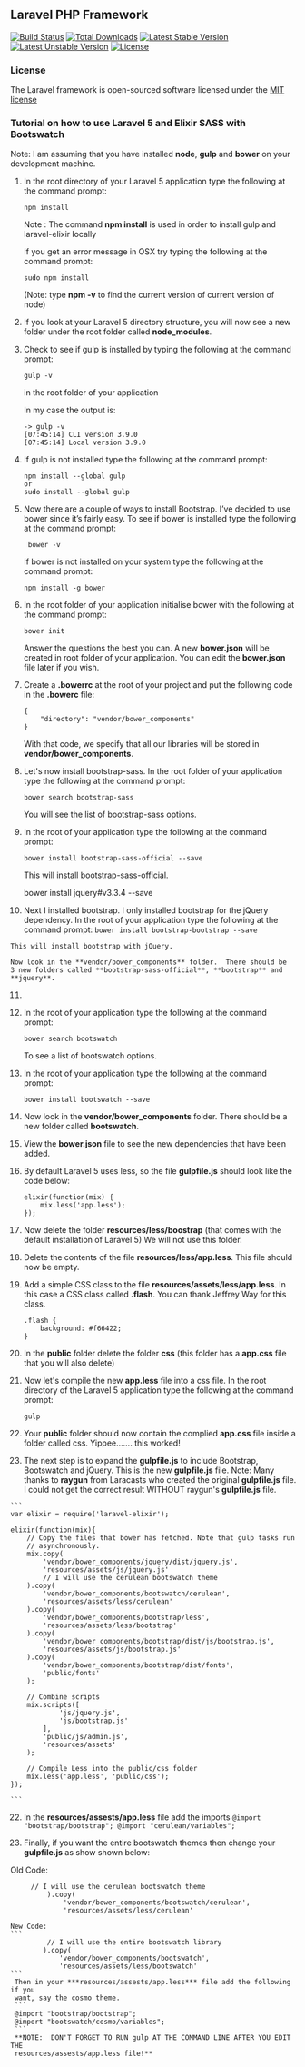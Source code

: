 ## Laravel PHP Framework

[![Build Status](https://travis-ci.org/laravel/framework.svg)](https://travis-ci.org/laravel/framework)
[![Total Downloads](https://poser.pugx.org/laravel/framework/downloads.svg)](https://packagist.org/packages/laravel/framework)
[![Latest Stable Version](https://poser.pugx.org/laravel/framework/v/stable.svg)](https://packagist.org/packages/laravel/framework)
[![Latest Unstable Version](https://poser.pugx.org/laravel/framework/v/unstable.svg)](https://packagist.org/packages/laravel/framework)
[![License](https://poser.pugx.org/laravel/framework/license.svg)](https://packagist.org/packages/laravel/framework)

### License

The Laravel framework is open-sourced software licensed under the [MIT license](http://opensource.org/licenses/MIT)

### Tutorial on how to use Laravel 5 and Elixir SASS with Bootswatch

Note:  I am assuming that you have installed **node**, **gulp** and 
       **bower** on your development machine.

1. In the root directory of your Laravel 5 application type the following at the command prompt: 
	```
	npm install
    ```
	Note : The command **npm install** 
    is used in order to install gulp and laravel-elixir locally

	If you get an error message in OSX try typing the following at the command prompt:
	```
	sudo npm install
    ```
   (Note:  type **npm -v** to find the current version of current version of node)
 
2.  If you look at your Laravel 5 directory structure, you will now see a new folder under
 	the root folder called **node_modules**.

3.  Check to see if gulp is installed by typing the following at the command prompt: 
    ```
	gulp -v
	```
	in the root folder of your application

    In my case the output is:
	```
	-> gulp -v
	[07:45:14] CLI version 3.9.0
	[07:45:14] Local version 3.9.0
	```
	
4.  If gulp is not installed type the following at the command prompt:
	```	
	npm install --global gulp
	or
	sudo install --global gulp
	```
	
5. Now there are a couple of ways to install Bootstrap. I’ve decided to use bower since it’s fairly easy.
   To see if bower is installed type the following at the command prompt:
   ```
   	bower -v
   ```
   If bower is not installed on your system type the following at the command prompt:
   ```
   npm install -g bower
   ```
   
6. In the root folder of your application initialise bower with the following at the command prompt:
   ```
   bower init
   ```
   Answer the questions the best you can.  A new **bower.json** will be created in root folder
   of your application.  You can edit the **bower.json** file later if you wish.

7. Create a **.bowerrc** at the root of your project and put the following code in the **.bowerc** file:
	```
	{
		"directory": "vendor/bower_components"
	}
	```
    With that code, we specify that all our libraries will be stored in **vendor/bower_components**.

8.  Let's now install bootstrap-sass. In the root folder of your application type the following at the command prompt:
    ```
	bower search bootstrap-sass
	```
	You will see the list of bootstrap-sass options.

9.  In the root of your application type the following at the command prompt:
    ```
	bower install bootstrap-sass-official --save
    ```
	This will install bootstrap-sass-official. 
	
	
	 bower install jquery#v3.3.4 --save
	
10.  Next I installed bootstrap.  I only installed bootstrap for the jQuery dependency.
     In the root of your application type the following at the command prompt:
    ```
    bower install bootstrap-bootstrap --save
    ```
    
    This will install bootstrap with jQuery. 

	Now look in the **vendor/bower_components** folder.  There should be
	3 new folders called **bootstrap-sass-official**, **bootstrap** and **jquery**.
	
11. 

10. In the root of your application type the following at the command prompt:
    ```
	bower search bootswatch
    ```
	To see a list of bootswatch options.


11. In the root of your application type the following at the command prompt:
	```	
	bower install bootswatch --save
    ```

12.  Now look in the **vendor/bower_components** folder.  There should be
	 a new folder called **bootswatch**.

13. View the **bower.json** file to see the new dependencies that have been added.


14. By default Laravel 5 uses less, so the file **gulpfile.js** should look like
    the code below:
    ```
    elixir(function(mix) {
    	mix.less('app.less');
    });
    ```
    
15. Now delete the folder **resources/less/boostrap** (that comes with the default installation of Laravel 5)
 	 We will not use this folder.

16. Delete the contents of the file **resources/less/app.less**.  This file should now
 	 be empty.

17. Add a simple CSS class to the file **resources/assets/less/app.less**. 
    In this case a CSS class called **.flash**.  You can thank Jeffrey Way for this class.
    ```
    .flash {
        background: #f66422;
    } 
    ```

18. In the **public** folder delete the folder **css** (this folder has a **app.css** file that you will
    also delete)


19. Now let's compile the new **app.less** file into a css file.  In the root directory of the Laravel 5
 	application type the following at the command prompt:
    ```
 	gulp
    ```
    
20.  Your **public** folder should now contain the complied **app.css** file inside
     a folder called css.  Yippee....... this worked!

21.  The next step is to expand the **gulpfile.js** to include Bootstrap, Bootswatch and
     jQuery.  This is the new **gulpfile.js** file.
     Note:  Many thanks to **raygun** from Laracasts who created the original **gulpfile.js** file.
            I could not get the correct result WITHOUT raygun's **gulpfile.js** file.

    ```
    var elixir = require('laravel-elixir');
    
    elixir(function(mix){
        // Copy the files that bower has fetched. Note that gulp tasks run
        // asynchronously. 
        mix.copy(
            'vendor/bower_components/jquery/dist/jquery.js',
            'resources/assets/js/jquery.js'
            // I will use the cerulean bootswatch theme
        ).copy(
            'vendor/bower_components/bootswatch/cerulean',
            'resources/assets/less/cerulean'
        ).copy(
            'vendor/bower_components/bootstrap/less',
            'resources/assets/less/bootstrap'
        ).copy(
            'vendor/bower_components/bootstrap/dist/js/bootstrap.js',
            'resources/assets/js/bootstrap.js'
        ).copy(
            'vendor/bower_components/bootstrap/dist/fonts',
            'public/fonts'
        );

        // Combine scripts
        mix.scripts([
                'js/jquery.js',
                'js/bootstrap.js'
            ],
            'public/js/admin.js',
            'resources/assets'
        );

        // Compile Less into the public/css folder
        mix.less('app.less', 'public/css');
    });
    
	```

22.  In the **resources/assests/app.less** file add the imports
	```
	@import "bootstrap/bootstrap";
	@import "cerulean/variables";
	```

23. Finally, if you want the entire bootswatch themes then change your **gulpfile.js**
   as show shown below:


   Old Code:
   ```
        // I will use the cerulean bootswatch theme
		    ).copy(
		        'vendor/bower_components/bootswatch/cerulean',
		        'resources/assets/less/cerulean'
   ```
    New Code:
    ```
    	     // I will use the entire bootswatch library
    		).copy(
        		'vendor/bower_components/bootswatch',
        		'resources/assets/less/bootswatch'
    ```
     Then in your ***resources/assests/app.less*** file add the following if you
     want, say the cosmo theme.
     ```
     @import "bootstrap/bootstrap";
     @import "bootswatch/cosmo/variables";
     ```
     **NOTE:  DON'T FORGET TO RUN gulp AT THE COMMAND LINE AFTER YOU EDIT THE
     resources/assests/app.less file!**
